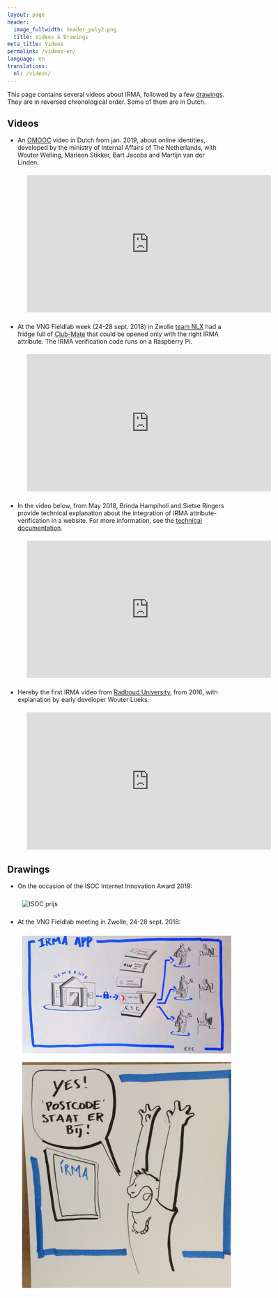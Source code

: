 ```yaml
---
layout: page
header:
  image_fullwidth: header_poly2.png
  title: Videos & Drawings
meta_title: Videos
permalink: /videos-en/
language: en
translations:
  nl: /videos/
---
```


This page contains several videos about IRMA, followed by a few
[drawings](#cartoons). They are in reversed chronological order.
Some of them are in Dutch.

## Videos

 * An [OMOOC](https://omooc.nl/) video in Dutch from jan. 2019, about
   online identities, developed by the ministry of Internal Affairs of
   The Netherlands, with Wouter Welling, Marleen Stikker, Bart Jacobs
   and Martijn van der Linden.

   <div style="text-align:center;margin:1.5em"> <iframe width="560"
   height="315"
   src="https://www.youtube-nocookie.com/embed/ctz-GoIL6W0"
   frameborder="0" allow="autoplay; encrypted-media"
   allowfullscreen></iframe> </div>

 * At the VNG Fieldlab week (24-28 sept. 2018) in Zwolle [team
   NLX](https://nlx.io/) had a fridge full of
   [Club-Mate](https://motherboard.vice.com/en_us/article/xywxm7/how-a-german-soda-became-hackers-fuel-of-choice)
   that could be opened only with the right IRMA attribute. The IRMA
   verification code runs on a Raspberry Pi.

   <div style="text-align:center;margin:1.5em"> <iframe width="560"
   height="315"
   src="https://www.youtube-nocookie.com/embed/qEUbyLFk_IU"
   frameborder="0" allow="autoplay; encrypted-media"
   allowfullscreen></iframe> </div>

 * In the video below, from May 2018, Brinda Hampiholi and Sietse
   Ringers provide technical explanation about the integration of IRMA
   attribute-verification in a website. For more information, see the
   [technical documentation](/documentation).

   <div style="text-align:center;margin:1.5em"> <iframe width="560"
   height="315"
   src="https://www.youtube-nocookie.com/embed/5aYQ2N7KR3c"
   frameborder="0" allow="autoplay; encrypted-media"
   allowfullscreen></iframe> </div>

 * Hereby the first IRMA video from [Radboud
   University](https://www.ru.nl/english), from 2016, with explanation
   by early developer Wouter Lueks.

   <div style="text-align:center;margin:1.5em"> <iframe width="560"
   height="315"
   src="https://www.youtube-nocookie.com/embed/q6IihEQFPys"
   frameborder="0" allow="autoplay; encrypted-media"
   allowfullscreen></iframe> </div>



## <a name="cartoons"></a> Drawings

 * On the occasion of the ISOC Internet Innovation Award 2019:

   <img align="middle" src="../images/isoc-award-cartoon-2019.jpeg" alt="ISOC prijs" style="border:10px solid white" >

   <br>

 * At the VNG Fieldlab meeting in Zwolle, 24-28 sept. 2018:

   <img align="middle" src="/images/irma-drawing.jpg" alt="fieldlab" style="border:10px solid white" >
   <br/>
   <img align="middle" src="/images/fieldlab-irma-postcode.jpg" alt="fieldlab" style="border:10px solid white" >





